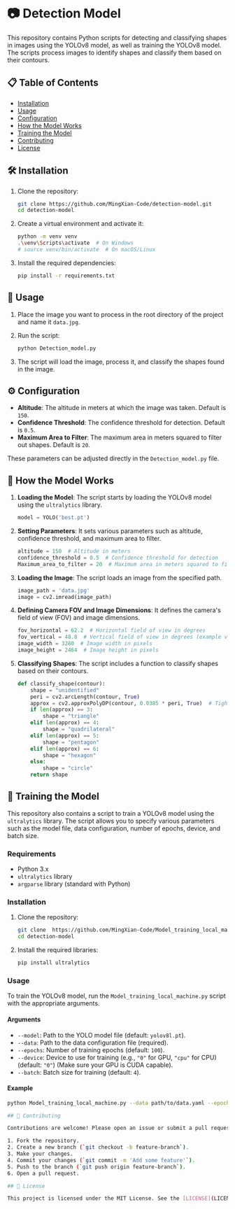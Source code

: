 # 📷 Detection Model

This repository contains Python scripts for detecting and classifying shapes in images using the YOLOv8 model, as well as training the YOLOv8 model. The scripts process images to identify shapes and classify them based on their contours.

## 📋 Table of Contents

- [Installation](#installation)
- [Usage](#usage)
- [Configuration](#configuration)
- [How the Model Works](#how-the-model-works)
- [Training the Model](#training-the-model)
- [Contributing](#contributing)
- [License](#license)

## 🛠️ Installation

1. Clone the repository:
    ```sh
    git clone https://github.com/MingXian-Code/detection-model.git
    cd detection-model
    ```

2. Create a virtual environment and activate it:
    ```sh
    python -m venv venv
    .\venv\Scripts\activate  # On Windows
    # source venv/bin/activate  # On macOS/Linux
    ```

3. Install the required dependencies:
    ```sh
    pip install -r requirements.txt
    ```

## 🚀 Usage

1. Place the image you want to process in the root directory of the project and name it `data.jpg`.

2. Run the script:
    ```sh
    python Detection_model.py
    ```

3. The script will load the image, process it, and classify the shapes found in the image.

## ⚙️ Configuration

- **Altitude**: The altitude in meters at which the image was taken. Default is `150`.
- **Confidence Threshold**: The confidence threshold for detection. Default is `0.5`.
- **Maximum Area to Filter**: The maximum area in meters squared to filter out shapes. Default is `20`.

These parameters can be adjusted directly in the `Detection_model.py` file.

## 🧠 How the Model Works

1. **Loading the Model**: The script starts by loading the YOLOv8 model using the `ultralytics` library.
    ```python
    model = YOLO('best.pt')
    ```

2. **Setting Parameters**: It sets various parameters such as altitude, confidence threshold, and maximum area to filter.
    ```python
    altitude = 150  # Altitude in meters
    confidence_threshold = 0.5  # Confidence threshold for detection
    Maximum_area_to_filter = 20  # Maximum area in meters squared to filter out shapes
    ```

3. **Loading the Image**: The script loads an image from the specified path.
    ```python
    image_path = 'data.jpg'
    image = cv2.imread(image_path)
    ```

4. **Defining Camera FOV and Image Dimensions**: It defines the camera's field of view (FOV) and image dimensions.
    ```python
    fov_horizontal = 62.2  # Horizontal field of view in degrees
    fov_vertical = 48.8  # Vertical field of view in degrees (example value)
    image_width = 3280  # Image width in pixels
    image_height = 2464  # Image height in pixels
    ```

5. **Classifying Shapes**: The script includes a function to classify shapes based on their contours.
    ```python
    def classify_shape(contour):
        shape = "unidentified"
        peri = cv2.arcLength(contour, True)
        approx = cv2.approxPolyDP(contour, 0.0385 * peri, True)  # Tighten the approximation for quadrilaterals
        if len(approx) == 3:
            shape = "triangle"
        elif len(approx) == 4:
            shape = "quadrilateral"
        elif len(approx) == 5:
            shape = "pentagon"
        elif len(approx) == 6:
            shape = "hexagon"
        else:
            shape = "circle"
        return shape
    ```

## 🚀 Training the Model

This repository also contains a script to train a YOLOv8 model using the `ultralytics` library. The script allows you to specify various parameters such as the model file, data configuration, number of epochs, device, and batch size.

### Requirements

- Python 3.x
- `ultralytics` library
- `argparse` library (standard with Python)

### Installation

1. Clone the repository:
    ```sh
    git clone  https://github.com/MingXian-Code/Model_training_local_machine.git
    cd detection-model
    ```

2. Install the required libraries:
    ```sh
    pip install ultralytics
    ```

### Usage

To train the YOLOv8 model, run the `Model_training_local_machine.py` script with the appropriate arguments.

#### Arguments

- `--model`: Path to the YOLO model file (default: `yolov8l.pt`).
- `--data`: Path to the data configuration file (required).
- `--epochs`: Number of training epochs (default: `100`).
- `--device`: Device to use for training (e.g., `"0"` for GPU, `"cpu"` for CPU) (default: `"0"`) (Make sure your GPU is CUDA capable).
- `--batch`: Batch size for training (default: `4`).

#### Example

```sh
python Model_training_local_machine.py --data path/to/data.yaml --epochs 50 --device 0 --batch 8

## 🤝 Contributing

Contributions are welcome! Please open an issue or submit a pull request for any changes.

1. Fork the repository.
2. Create a new branch (`git checkout -b feature-branch`).
3. Make your changes.
4. Commit your changes (`git commit -m 'Add some feature'`).
5. Push to the branch (`git push origin feature-branch`).
6. Open a pull request.

## 📄 License

This project is licensed under the MIT License. See the [LICENSE](LICENSE) file for details.
